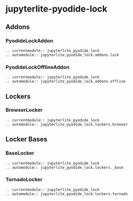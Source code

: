 # jupyterlite-pyodide-lock

## Addons

### PyodideLockAddon

```{eval-rst}
.. currentmodule:: jupyterlite_pyodide_lock
.. automodule:: jupyterlite_pyodide_lock.addons.lock
```

### PyodideLockOfflineAddon

```{eval-rst}
.. currentmodule:: jupyterlite_pyodide_lock
.. automodule:: jupyterlite_pyodide_lock.addons.offline
```

## Lockers

### BrowserLocker

```{eval-rst}
.. currentmodule:: jupyterlite_pyodide_lock
.. automodule:: jupyterlite_pyodide_lock.lockers.browser
```

## Locker Bases

### BaseLocker

```{eval-rst}
.. currentmodule:: jupyterlite_pyodide_lock
.. automodule:: jupyterlite_pyodide_lock.lockers._base
```

### TornadoLocker

```{eval-rst}
.. currentmodule:: jupyterlite_pyodide_lock
.. automodule:: jupyterlite_pyodide_lock.lockers.tornado
```
